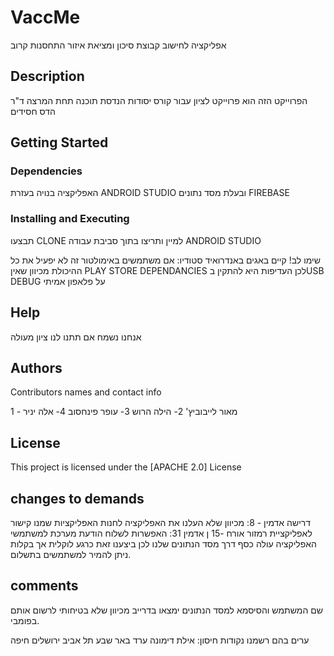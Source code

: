 # VaccMe

אפליקציה לחישוב קבוצת סיכון ומציאת איזור התחסנות קרוב

## Description
הפרוייקט הזה הוא פרוייקט לציון עבור קורס יסודות הנדסת תוכנה תחת המרצה ד"ר הדס חסידים

## Getting Started

### Dependencies

האפליקציה בנויה בעזרת ANDROID STUDIO ובעלת מסד נתונים FIREBASE

### Installing and Executing

תבצעו CLONE למיין ותריצו בתוך סביבת עבודה ANDROID STUDIO

שימו לב! קיים באגים באנדרואיד סטודיו: אם משתמשים באימולטור זה לא יפעיל את כל ההיכולת מכיוון שאין  PLAY STORE DEPENDANCIES
לכן העדיפות היא להתקין בUSB DEBUG על פלאפון אמיתי

## Help

אנחנו נשמח אם תתנו לנו ציון מעולה

## Authors

Contributors names and contact info

1 - מאור לייבוביץ'
2- הילה הרוש
3- עופר פינחסוב
4- אלה יניר

## License

This project is licensed under the [APACHE 2.0] License

## changes to demands

דרישה אדמין - 8:  מכיוון שלא העלנו את האפליקציה לחנות האפליקציות שמנו קישור לאפליקציית רמזור
אורח -15 ן אדמין 31:  האפשרות לשלוח הודעת מערכת למשתמשי האפליקציה עולה כסף דרך מסד הנתונים שלנו לכן ביצענו זאת כרגע לוקלית אך בקלות ניתן להמיר למשתמשים בתשלום.

## comments
שם המשתמש והסיסמא למסד הנתונים ימצאו בדרייב מכיוון שלא בטיחותי לרשום אותם בפומבי.

ערים בהם רשמנו נקודות חיסון:
אילת
דימונה
ערד
באר שבע
תל אביב
ירושלים
חיפה
